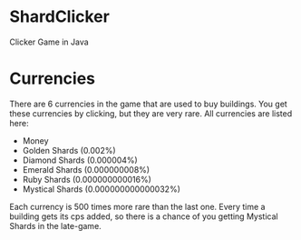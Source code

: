 # ShardClicker
Clicker Game in Java

# Currencies
There are 6 currencies in the game that are used to buy buildings. You get these currencies by clicking, but they are very rare. All currencies are listed here:
- Money
- Golden Shards (0.002%)
- Diamond Shards (0.000004%)
- Emerald Shards (0.000000008%)
- Ruby Shards (0.000000000016%)
- Mystical Shards (0.000000000000032%)


Each currency is 500 times more rare than the last one. Every time a building gets its cps added, so there is a chance of you getting Mystical Shards in the late-game.
